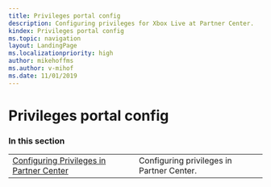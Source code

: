```yaml
---
title: Privileges portal config
description: Configuring privileges for Xbox Live at Partner Center.
kindex: Privileges portal config
ms.topic: navigation
layout: LandingPage
ms.localizationpriority: high
author: mikehoffms
ms.author: v-mihof
ms.date: 11/01/2019
---
```


# Privileges portal config


### In this section

|     |     |
| --- | --- |
| [Configuring Privileges in Partner Center](live-privileges-config.md) | Configuring privileges in Partner Center. |

<!-- {% jumppage its %} -->
